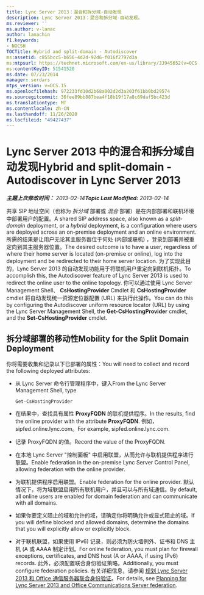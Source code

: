 ```yaml
---
title: Lync Server 2013：混合和拆分域-自动发现
description: Lync Server 2013：混合和拆分域-自动发现。
ms.reviewer: ''
ms.author: v-lanac
author: lanachin
f1.keywords:
- NOCSH
TOCTitle: Hybrid and split-domain - Autodiscover
ms:assetid: c855bcc5-b656-4d2d-92d6-f016f2797d3a
ms:mtpsurl: https://technet.microsoft.com/en-us/library/JJ945652(v=OCS.15)
ms:contentKeyID: 51541520
ms.date: 07/23/2014
manager: serdars
mtps_version: v=OCS.15
ms.openlocfilehash: 972233fd10d2b68a002d2d3a203f61bb0bd29574
ms.sourcegitcommit: 36fee89bb887bea4f18b19f17a8c69daf5bc423d
ms.translationtype: MT
ms.contentlocale: zh-CN
ms.lasthandoff: 11/26/2020
ms.locfileid: "49427437"
---
```

# <a name="hybrid-and-split-domain---autodiscover-in-lync-server-2013"></a><span data-ttu-id="437d0-103">Lync Server 2013 中的混合和拆分域自动发现</span><span class="sxs-lookup"><span data-stu-id="437d0-103">Hybrid and split-domain - Autodiscover in Lync Server 2013</span></span>

<div data-xmlns="http://www.w3.org/1999/xhtml">

<div class="topic" data-xmlns="http://www.w3.org/1999/xhtml" data-msxsl="urn:schemas-microsoft-com:xslt" data-cs="https://msdn.microsoft.com/">

<div data-asp="https://msdn2.microsoft.com/asp">



</div>

<div id="mainSection">

<div id="mainBody"><span data-ttu-id="437d0-104">

<span> </span></span><span class="sxs-lookup"><span data-stu-id="437d0-104">

<span> </span></span></span>

<span data-ttu-id="437d0-105">_**主题上次修改时间：** 2013-02-14_</span><span class="sxs-lookup"><span data-stu-id="437d0-105">_**Topic Last Modified:** 2013-02-14_</span></span>

<span data-ttu-id="437d0-106">共享 SIP 地址空间（也称为 *拆分域* 部署或 *混合* 部署）是在内部部署和联机环境中部署用户的配置。</span><span class="sxs-lookup"><span data-stu-id="437d0-106">A shared SIP address space, also known as a *split-domain* deployment, or a *hybrid* deployment, is a configuration where users are deployed across an on-premise deployment and an online environment.</span></span> <span data-ttu-id="437d0-107">所需的结果是让用户无论其主服务器位于何处 (内部或联机) ，登录到部署并被重定向到其主服务器位置。</span><span class="sxs-lookup"><span data-stu-id="437d0-107">The desired outcome is to have a user, regardless of where their home server is located (on-premise or online), log into the deployment and be redirected to their home server location.</span></span> <span data-ttu-id="437d0-108">为了实现此目的，Lync Server 2013 的自动发现功能用于将联机用户重定向到联机拓扑。</span><span class="sxs-lookup"><span data-stu-id="437d0-108">To accomplish this, the Autodiscover feature of Lync Server 2013 is used to redirect the online user to the online topology.</span></span> <span data-ttu-id="437d0-109">你可以通过使用 Lync Server Management Shell、 **CsHostingProvider** Cmdlet 和 **CsHostingProvider** cmdlet 将自动发现统一资源定位器配置 (URL) 来执行此操作。</span><span class="sxs-lookup"><span data-stu-id="437d0-109">You can do this by configuring the Autodiscover uniform resource locator (URL) by using the Lync Server Management Shell, the **Get-CsHostingProvider** cmdlet, and the **Set-CsHostingProvider** cmdlet.</span></span>

<div>

## <a name="mobility-for-the-split-domain-deployment"></a><span data-ttu-id="437d0-110">拆分域部署的移动性</span><span class="sxs-lookup"><span data-stu-id="437d0-110">Mobility for the Split Domain Deployment</span></span>

<span data-ttu-id="437d0-111">你将需要收集和记录以下已部署的属性：</span><span class="sxs-lookup"><span data-stu-id="437d0-111">You will need to collect and record the following deployed attributes:</span></span>

  - <span data-ttu-id="437d0-112">从 Lync Server 命令行管理程序中，键入</span><span class="sxs-lookup"><span data-stu-id="437d0-112">From the Lync Server Management Shell, type</span></span>
    
        Get-CsHostingProvider

  - <span data-ttu-id="437d0-113">在结果中，查找具有属性 **ProxyFQDN** 的联机提供程序。</span><span class="sxs-lookup"><span data-stu-id="437d0-113">In the results, find the online provider with the attribute **ProxyFQDN**.</span></span> <span data-ttu-id="437d0-114">例如，sipfed.online.lync.com。</span><span class="sxs-lookup"><span data-stu-id="437d0-114">For example, sipfed.online.lync.com.</span></span>

  - <span data-ttu-id="437d0-115">记录 ProxyFQDN 的值。</span><span class="sxs-lookup"><span data-stu-id="437d0-115">Record the value of the ProxyFQDN.</span></span>

  - <span data-ttu-id="437d0-116">在本地 Lync Server "控制面板" 中启用联盟，从而允许与联机提供程序进行联盟。</span><span class="sxs-lookup"><span data-stu-id="437d0-116">Enable federation in the on-premise Lync Server Control Panel, allowing federation with the online provider.</span></span>

  - <span data-ttu-id="437d0-117">为联机提供程序启用联盟。</span><span class="sxs-lookup"><span data-stu-id="437d0-117">Enable federation for the online provider.</span></span> <span data-ttu-id="437d0-118">默认情况下，将为域联盟启用所有联机用户，并且可以与所有域通信。</span><span class="sxs-lookup"><span data-stu-id="437d0-118">By default, all online users are enabled for domain federation and can communicate with all domains.</span></span>

  - <span data-ttu-id="437d0-119">如果你要定义阻止的域和允许的域，请确定你将明确允许或显式阻止的域。</span><span class="sxs-lookup"><span data-stu-id="437d0-119">If you will define blocked and allowed domains, determine the domains that you will explicitly allow or explicitly block.</span></span>

  - <span data-ttu-id="437d0-120">对于联机联盟，如果使用 IPv6) 记录，则必须为防火墙例外、证书和 DNS 主机 (A 或 AAAA 制定计划。</span><span class="sxs-lookup"><span data-stu-id="437d0-120">For online federation, you must plan for firewall exceptions, certificates, and DNS host (A or AAAA, if using IPv6) records.</span></span> <span data-ttu-id="437d0-121">此外，必须配置联合身份验证策略。</span><span class="sxs-lookup"><span data-stu-id="437d0-121">Additionally, you must configure federation policies.</span></span> <span data-ttu-id="437d0-122">有关详细信息，请参阅 [规划 Lync Server 2013 和 Office 通信服务器联合身份验证](lync-server-2013-planning-for-lync-server-and-office-communications-server-federation.md)。</span><span class="sxs-lookup"><span data-stu-id="437d0-122">For details, see [Planning for Lync Server 2013 and Office Communications Server federation](lync-server-2013-planning-for-lync-server-and-office-communications-server-federation.md).</span></span>

<span data-ttu-id="437d0-123"></div>

</div>

<span> </span>

</div>

</div>

</span><span class="sxs-lookup"><span data-stu-id="437d0-123"></div>

</div>

<span> </span>

</div>

</div>

</span></span></div>

